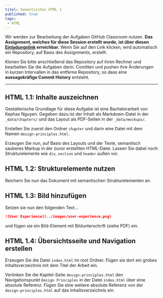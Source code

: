 ```yaml
---
titel: Semantisches HTML 1
published: true
tags:
 - HTML
---
```


Wir werden zur Bearbeitung der Aufgaben GitHub Classroom nutzen. **Das Assignment, welches für diese Session erstellt wurde, ist über diesen [Einladungslink](https://classroom.github.com/a/RmdS1W08) erreichbar.** Wenn Sie auf den Link klicken, wird automatisch ein Repository, auf Basis des Assignments, erstellt.

Klonen Sie bitte anschließend das Repository auf ihren Rechner und bearbeiten Sie die Aufgaben darin. Comitten und pushen ihre Änderungen in kurzen Intervallen in das entferne Repository, so dass eine **aussagekräfige Commit History** entsteht.

---

## HTML 1.1: Inhalte auszeichnen

Gestalterische Grundlage für diese Aufgabe ist eine Bachelorarbeit von Kephas Nguyen. Gegeben dazu ist der Inhalt als Markdown-Datei in der `_data/chapters/` und das Layout als PDF-Seiten in der `_data/mockups/`.

Erstellen Sie zuerst den Ordner `chapter` und darin eine Datei mit dem Namen `design-principles.html`.

Erzeugen Sie nun, auf Basis des Layouts und der Texte, semantisch sauberes Markup in der zuvor erstellten HTML-Datei. Lassen Sie dabei noch Strukturelemente wie `div`, `section` und `header` außen vor.

## HTML 1.2: Strukturelemente nutzen

Reichern Sie nun das Dokument mit semantischen Strukturelementen an. 


## HTML 1.3: Bild hinzufügen

Setzen sie nun den folgenden Text...

```md
![User Experience](../images/user-experience.png)
```

und fügen sie ein Bild-Element mit Bildunterschrift (siehe PDF) ein.

## HTML 1.4: Übersichtsseite und Navigation erstellen

Erzeugen Sie die Datei `index.html` im root Ordner. Fügen sie dort ein grobes Inhaltsverzeichnis mit dem Titel der Arbeit ein. 

Verlinken Sie die Kapitel-Seite `design-principles.html` den  Navigationspunkt `Design Principles` in der Datei `index.html` über eine absolute Referenz. Fügen Sie eine weitere absolute Referenz von der `design-principles.html` auf das Inhaltsverzeichnis ein.
